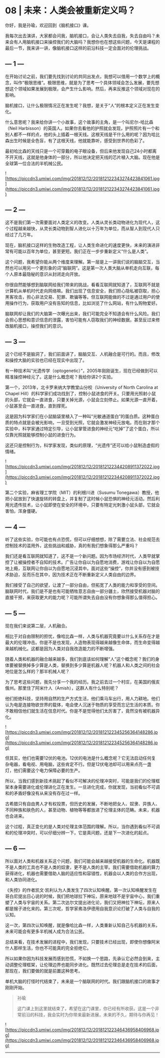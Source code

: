 # 08 | 未来：人类会被重新定义吗？

你好，我是孙瑜，欢迎回到《脑机接口》课。

我每次出去演讲，大家都会问我，脑机接口，会让人类失去自我，失去自由吗？未来会有人用脑机接口来操控我们的大脑吗？我想你也在想这些问题，今天是课程的最后一节，我来讲一讲，像脑机接口这样的前沿科技一定会面对的伦理挑战。

## — 1 —

在开始讨论之前，我们要先找到讨论的共同出发点，我想可以借用一个数学上的概念，叫作“极限思维”。极限思维，就是为了思考一个具体领域会怎么发展，要先想想这个领域如果发展到极限，会产生什么影响。然后，再来反推这个领域对现在的影响。

脑机接口，让什么极限情况正在发生呢？我想，是关于“人”的根本定义正在发生变化。

什么意思呢？我来给你讲一个小故事，这个故事的主角，是一个叫尼尔-哈比森（Neil Harbisson）的英国人。如果你去看他的护照就会发现，护照照片有一个和别人都不一样的点，他的头上插着一根天线。这根天线是干什么用的呢？因为哈比森出生时候是全色盲，有了这根天线，他就能靠听，感受到世界的色彩了。

最初哈比森的天线只是一个可穿戴的电子眼设备，但后来他发现自己24小时都离不开天线，这就是他身体的一部分，所以他决定把天线的芯片植入大脑。现在他是全球第一位合法的半机械公民。

![https://piccdn3.umiwi.com/img/201812/12/201812122343274423841061.jpg](https://piccdn3.umiwi.com/img/201812/12/201812122343274423841061.jpg)

## — 2 —

这不是我们第一次需要面对人类定义的改变。人类从灵长类动物进化为现代人，这个过程越来越快，从灵长类动物到智人进化以十万年为单位，而从智人到现代人只经过了几万年。

现在，脑机接口这样的生物改造工程，让人类生命进化的速度更快，未来的演进非常有可能以百年为单位，甚至更短。我们正在一步步重新定义“什么是人类”。

这个问题，我希望你能从两个维度来理解。第一层是上一讲我们说的脑脑交互，当然也可以用另一个更形象的词“脑联网”。这是第一次人类大脑从单机走向互联，每个人原本最隐秘的意识从封闭走向开放。

你很自然能够想到脑联网给我们带来的挑战，看看互联网就知道了，互联网不就是计算机从单机时代走向网络嘛。我们出现了信息安全，我们担心隐私被窃取，担心黑客攻击，担心非法交易、犯罪、欺骗等等。但互联网能做的不过是通过用户的使用操作行为，获取用户没有告知的信息，比如浏览了什么网站，有什么购物爱好。

脑联网却让我们的大脑第一次曝光出来，我们可能完全不知道会有什么风险。我们会担心思想和意识信息的泄露，害怕可能有人窃取我们的神经数据，甚至反过来修改脑机接口，操控我们的意识。

## — 3 —

这个已经不是脑洞了，我们前面讲了，脑脑交互、人机融合是可行的。而且，修改和操控大脑的实验也已经在现实中出现了。

有一种技术叫“光遗传学（optogenetic）”，2005年刚刚诞生，现在已经做到可以精准操控神经元了。这是什么概念呢？我给你讲2个实验。

第一个，2013年，北卡罗来纳大学教堂山分校（University of North Carolina at Chapel Hill）的科学家们成功找到了，控制小鼠进食的开关。只要用光照射小鼠的头部，它就会一直进食，只要关掉光源，小鼠会立刻停止。如果光源一直开着，小鼠甚至会一直进食，直到撑死。

这是因为科学家们在小鼠脑袋里植入了一种叫“光敏通道蛋白”的蛋白质。这种蛋白质的特点就是会被光影响，一旦受到光照，它就会激发神经元放电。而在刚才那个实验中，科学家通过特定引导，让小鼠掌管进食的神经元“吃掉”了这个蛋白，所以仅靠光照就能够控制小鼠的进食行为。

这还只是控制行为，科学家发现，类似的原理，“光遗传”还可以给小鼠制造虚假的情绪。

![https://piccdn3.umiwi.com/img/201812/12/201812122344208911372022.jpg](https://piccdn3.umiwi.com/img/201812/12/201812122344208911372022.jpg)

第二个实验，麻省理工学院（MIT）的利根川进（Susumu Tonegawa）教授，他把小鼠放到了快速旋转的转盘上，并复制了这时候小鼠恐惧的神经元活动。然后利用光遗传技术，让小鼠即使在安全的环境中，只要有特定光刺激小鼠头部，它就会害怕，浑身僵硬。

## — 4 —

听了这些实验，你可能也有点恐慌，但可以仔细想想，除了需要立法、社会规范去控制技术的滥用外，这些挑战和威胁，真的有我们想象得那么严重吗？

我们还是看互联网就知道了，这不是一个新问题。因为市场经济时代，人类早就掌控了让被操控者不自知的技术。广告让你自以为自愿地消费，游戏让你自以为自愿地上瘾，互联网让你自以为自愿地沉浸其中。面对这些“操控”，你并没有感到被技术胁迫，反而乐在其中，因为技术正在不断重新定义人类自由的边界。

我们接受了自己的欲望，让渡了一部分自由，但拓宽了人类的能力和享受的空间。脑联网时代，我们是不是也有可能牺牲意志自由一部分疆土，欣然接受机器对脑的直接干预，来获取更大的能力呢？可能所谓失去自由没有你想象得那么值得担心。

## — 5 —

现在我们来说第二层，人机融合。

相比于对自由限制的担忧，像哈比森一样，人类与机器究竟要以什么关系存在才是最大的伦理冲击。你是不是也发现，人造物表现得越来越像生命体，而生命变得越来越机械化。这都是因为人类对自我改造能力的不断增强。

随着人类和机器的融合越来越多，我们到底该如何理解“人”这个概念呢？我们的身体要被替换掉多少算是人类，替换到多少算是机器人呢？机器人和人类之间的社会地位是怎么样的？那半机械人呢？

为了思考这些问题，我先分享一个我的经历。我之前去过一个村庄，在美国的俄亥俄州。那里住了阿米什人（Amish），这群人有什么特别呢？

他们拒绝科技，坚持用自然的生产方式生活，他们乘马车出行，用人力耕地。他们认为电是连接物欲世界的载体，电会使人沉迷于物质的享受而忘记生活的本质。你不敢相信他们就生活在信息时代。你是不是觉得他们太厉害了，竟然没有被机器异化。

![https://piccdn3.umiwi.com/img/201812/12/201812122345256364148286.jpg](https://piccdn3.umiwi.com/img/201812/12/201812122345256364148286.jpg)

但其实，他们也需要12伏的电池。12伏的电池是什么概念呢？它无法启动任何复杂电器，看电视、用电脑，这些肯定不行。但是12伏电池却可以用来点亮一盏灯，他们需要这个电力保障必要的生产。

所以，当我们感到新技术挑起了看似不可解决的伦理冲突时，可能是我们的伦理框架本身需要进化或伦理进化正在发生。一旦进化完成，你就发现，当初看似不可调和的矛盾好像没有从来没有存在过一样。

古希腊只有自由男人才有权投票，但历史的发展，不断地把女人、奴隶、异族人、不同种族和肤色的人，甚至动物、植物等等都放进了伦理主体的范畴。未来，机器也会进来。

这个过程，真正变化的是人类对伦理主体范围的理解。所以，当你遇到看似不可调和的伦理冲突时，可以仔细分辨一下，它是真问题，还是下一次进化的起点。

## — 6 —

所以面对人类和机器关系这个问题，我们可能会越来越接受机器的生命化。机器既不是人类的工具也不是人类的奴隶，更不是人类的主宰。我们需要借助机器的算力获得进化，机器也需要借助人脑的适应性和容错性，机器会以人类的合作方出现，和人类协同进化。

《失控》的作者凯文·凯利认为人类发生了四次认知唤醒。第一次认知唤醒发生在哥白尼提出日心说的时候，我们把地球拉下神坛，原来地球不是宇宙中心，我们重塑了人类与宇宙的关系。第二次达尔文提出进化论，我们又把神拉下神坛，原来人都是猴子进化来的。第三次呢，哲学家弗洛伊德用自我意识论打破了人类与自我的认知。

这一次，第四次认知唤醒，就是像哈比森一样，人类重新认知自己与机器的关系，未来可能会有更多半机械人成为合法公民。

总结来看，在技术发展的进程中，我们发现，只要技术已经出现，即使你想像阿米什人那样生活，你也不可能真的完全拒绝它。

所以如果你因为科技发展而感到恐慌，不如换一个思路，先承认它必然会到来，主动调整伦理框架，让伦理边界也能同步进化。既然过去伦理总是走在技术的后面，那现在，我们要做的就是前置这种思考。

单机大脑的打怪时代结束了，未来是一个脑联网的时代。我们跟脑机接口的故事才刚刚开始。

> 孙瑜
> 
> 这门课上到这里就结束了，希望在这门课里，你已经有所收获。这是一个非常前沿的科技，我会实时为你带来最新进展，未来的不久，期待与你再见！

![https://piccdn3.umiwi.com/img/201812/12/201812122346436958406968.jpg](https://piccdn3.umiwi.com/img/201812/12/201812122346436958406968.jpg)

---
